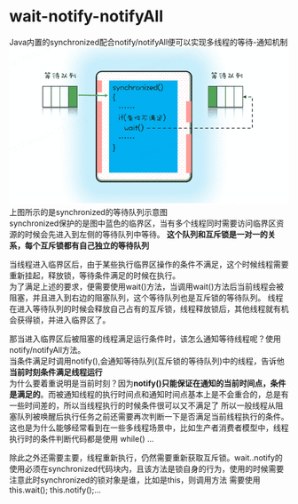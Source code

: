 # wait-notify-notifyAll

Java内置的synchronized配合notify/notifyAll便可以实现多线程的等待-通知机制  
![img_3.png](img_3.png)
上图所示的是synchronized的等待队列示意图  
synchronized保护的是图中蓝色的临界区，当有多个线程同时需要访问临界区资源的时候会先进入到左侧的等待队列中等待。
**这个队列和互斥锁是一对一的关系，每个互斥锁都有自己独立的等待队列**  

当线程进入临界区后，由于某些执行临界区操作的条件不满足，这个时候线程需要重新挂起，释放锁，等待条件满足的时候在执行。  
为了满足上述的要求，便需要使用wait()方法，当调用wait()方法后当前线程会被阻塞，并且进入到右边的阻塞队列，这个等待队列也是互斥锁的等待队列。
线程在进入等待队列的时候会释放自己占有的互斥锁，线程释放锁后，其他线程就有机会获得锁，并进入临界区了。  

那当进入临界区后被阻塞的线程满足运行条件时，该怎么通知等待线程呢？使用notify/notifyAll方法。  
当条件满足时调用notify(),会通知等待队列(互斥锁的等待队列)中的线程，告诉他**当前时刻条件满足线程运行**  
为什么要着重说明是当前时刻？因为**notify()只能保证在通知的当前时间点，条件是满足的**。而被通知线程的执行时间点和通知时间点基本上是不会重合的，总是有一些时间差的，所以当线程执行的时候条件很可以又不满足了
所以一般线程从阻塞队列被唤醒后执行任务之前还需要再次判断一下是否满足当前线程执行的条件。这也是为什么能够经常看到在一些多线程场景中，比如生产者消费者模型中，线程执行时的条件判断代码都是使用 while() ...  

除此之外还需要主要，线程重新执行，仍然需要重新获取互斥锁。wait..notify的使用必须在synchronized代码块内，且该方法是锁自身的行为，使用的时候需要注意此时synchronized的锁对象是谁，比如是this，则调用方法
需要使用 this.wait(); this.notify();...  



